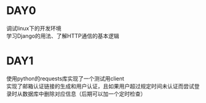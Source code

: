 # DAY0
调试linux下的开发环境  
学习Django的用法、了解HTTP通信的基本逻辑
# DAY1
使用python的requests库实现了一个测试用client  
实现了邮箱认证链接的生成和用户认证，且如果用户超过规定时间未认证而尝试登录时从数据库中删除对应信息（后期可以加一个定时检查）  